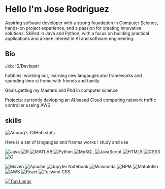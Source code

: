 # Hello I'm Jose Rodriguez

Aspiring software developer with a strong foundation in Computer Science, hands-on project experience, and a passion for creating innovative solutions. Skilled in Java and Python, with a focus on building practical applications and a keen interest in AI and software engineering.

## Bio
Job: IS/Devloper 

hobbies: working out, learning new langauges and frameworks and spending time at home with friends and family. 

Goals:getting my Masters and Phd in computer science 

Projects: currently devloping an AI based Cloud computing network traffic controller useing AWS

## skills

![Anurag's GitHub stats](https://github-readme-stats.vercel.app/api?username=genjose12345&show_icons=true&&theme=blue-green&rank_icon=github&include_all_commits=true )

Here is a set of langauges and frames works I study and use

![Java](https://img.shields.io/badge/Java-FF4C00?style=plastic&logo=openjdk&logoColor=white)
![R](https://img.shields.io/badge/R-1E90FF?style=plastic&logo=r&logoColor=white)
![MATLAB](https://img.shields.io/badge/MATLAB-0076A8?style=plastic&logo=mathworks&logoColor=white)
![Python](https://img.shields.io/badge/Python-3474A7?style=plastic&logo=python&logoColor=white)
![MySQL](https://img.shields.io/badge/MySQL-FF6600?style=plastic&logo=mysql&logoColor=white)
![JavaScript](https://img.shields.io/badge/JavaScript-FFDD00?style=plastic&logo=javascript&logoColor=black)
![HTML5](https://img.shields.io/badge/HTML5-FF5722?style=plastic&logo=html5&logoColor=white)
![CSS3](https://img.shields.io/badge/CSS3-2965F1?style=plastic&logo=css3&logoColor=white)
![C](https://img.shields.io/badge/C-4A90E2?style=plastic&logo=c&logoColor=white)

![Maven](https://img.shields.io/badge/Maven-D3201C?style=plastic&logo=apache-maven&logoColor=white)
![Apache](https://img.shields.io/badge/Apache-E3271B?style=plastic&logo=apache&logoColor=white)
![Jupyter Notebook](https://img.shields.io/badge/Jupyter-F37626?style=plastic&logo=jupyter&logoColor=white)
![Miniconda](https://img.shields.io/badge/Miniconda-44A833?style=plastic&logo=anaconda&logoColor=white)
![NPM](https://img.shields.io/badge/NPM-CB3837?style=plastic&logo=npm&logoColor=white)
![Matplotlib](https://img.shields.io/badge/Matplotlib-1F77B4?style=plastic&logo=python&logoColor=white)
![AWS](https://img.shields.io/badge/AWS-232F3E?style=plastic&logo=amazon-web-services&logoColor=white)
![React](https://img.shields.io/badge/React-00D8FF?style=plastic&logo=react&logoColor=black)
![Tailwind CSS](https://img.shields.io/badge/Tailwind%20CSS-38B2AC?style=plastic&logo=tailwind-css&logoColor=white)

[![Top Langs](https://github-readme-stats.vercel.app/api/top-langs/?username=genjose12345&show_icons=true&theme=blue-green&langs_count=20)](https://github.com/anuraghazra/github-readme-stats)

